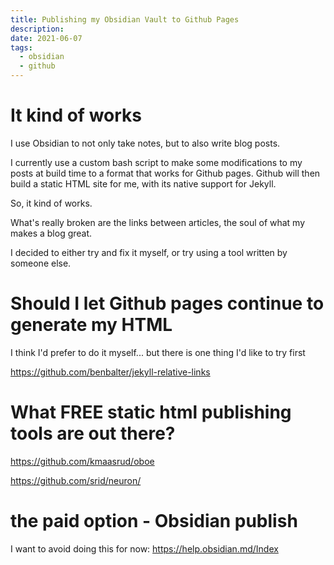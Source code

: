 ```yaml
---
title: Publishing my Obsidian Vault to Github Pages
description:
date: 2021-06-07
tags:
  - obsidian
  - github
---
```


# It kind of works

I use Obsidian to not only take notes, but to also write blog posts.

I currently use a custom bash script to make some modifications to my posts at build time to a format that works for Github pages. Github will then build a static HTML site for me, with its native support for Jekyll.

So, it kind of works.

What's really broken are the links between articles, the soul of what my makes a blog great.

I decided to either try and fix it myself, or try using a tool written by someone else.

# Should I let Github pages continue to generate my HTML

I think I'd prefer to do it myself... but there is one thing I'd like to try first

https://github.com/benbalter/jekyll-relative-links



# What FREE static html publishing tools are out there?

https://github.com/kmaasrud/oboe

https://github.com/srid/neuron/

# the paid option - Obsidian publish

I want to avoid doing this for now: https://help.obsidian.md/Index